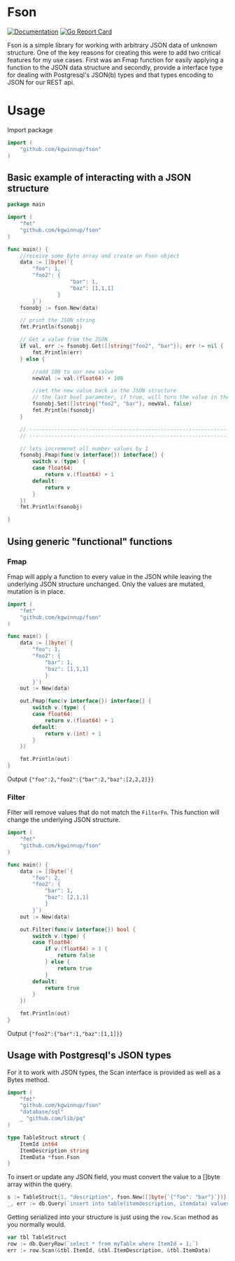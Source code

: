 
# Fson

[![Documentation](https://godoc.org/github.com/kgwinnup/fson?status.svg)](http://godoc.org/github.com/kgwinnup/fson)
[![Go Report Card](https://goreportcard.com/badge/github.com/kgwinnup/fson)](https://goreportcard.com/report/github.com/kgwinnup/fson)



Fson is a simple library for working with arbitrary JSON data of unknown
structure. One of the key reasons for creating this were to add two critical
features for my use cases. First was an Fmap function for easily applying a
function to the JSON data structure and secondly, provide a interface type for
dealing with Postgresql's JSON(b) types and that types encoding to JSON for our
REST api.

# Usage

Import package

```go
import (
	"github.com/kgwinnup/fson"
)
```

## Basic example of interacting with a JSON structure

```go
package main

import (
	"fmt"
	"github.com/kgwinnup/fson"
)

func main() {
	//receive some byte array and create an Fson object
	data := []byte(`{
        "foo": 1, 
        "foo2": { 
                    "bar": 1, 
                    "baz": [1,1,1]
                }
        }`)
	fsonobj := fson.New(data)

	// print the JSON string
	fmt.Println(fsonobj)

	// Get a value from the JSON
	if val, err := fsonobj.Get([]string{"foo2", "bar"}); err != nil {
		fmt.Println(err)
	} else {

		//add 100 to our new value
		newVal := val.(float64) + 100

		//set the new value back in the JSON structure
		// the last bool parameter, if true, will turn the value in the key to an array
		fsonobj.Set([]string{"foo2", "bar"}, newVal, false)
		fmt.Println(fsonobj)
	}

	// -------------------------------------------------------------------------------
	// -------------------------------------------------------------------------------

	// lets incremenet all number values by 1
	fsonobj.Fmap(func(v interface{}) interface{} {
		switch v.(type) {
		case float64:
			return v.(float64) + 1
		default:
			return v
		}
	})
	fmt.Println(fsonobj)

}
```

## Using generic "functional" functions

### Fmap

Fmap will apply a function to every value in the JSON while leaving the
underlying JSON structure unchanged. Only the values are mutated, mutation is
in place.

```go
import (
	"fmt"
	"github.com/kgwinnup/fson"
)

func main() {
    data := []byte(`{
		"foo": 1, 
		"foo2": {
			"bar": 1, 
			"baz": [1,1,1]
			}
		}`)
	out := New(data)

	out.Fmap(func(v interface{}) interface{} {
		switch v.(type) {
		case float64:
			return v.(float64) + 1
		default:
			return v.(int) + 1
		}
	})

	fmt.Println(out)
}
```

Output `{"foo":2,"foo2":{"bar":2,"baz":[2,2,2]}}`

### Filter

Filter will remove values that do not match the `FilterFn`. This function will
change the underlying JSON structure.

```go
import (
	"fmt"
	"github.com/kgwinnup/fson"
)

func main() {
    data := []byte(`{
		"foo": 2, 
		"foo2": {
			"bar": 1, 
			"baz": [2,1,1]
			}
		}`)
	out := New(data)

	out.Filter(func(v interface{}) bool {
		switch v.(type) {
		case float64:
			if v.(float64) > 1 {
				return false
			} else {
				return true
			}
		default:
			return true
		}
	})

	fmt.Println(out)
}
```

Output `{"foo2":{"bar":1,"baz":[1,1]}}`

## Usage with Postgresql's JSON types

For it to work with JSON types, the Scan interface is provided as well as a Bytes method. 

```go
import (
	"fmt"
	"github.com/kgwinnup/fson"
    "database/sql"
    _ "github.com/lib/pq"
)

type TableStruct struct {
    ItemId int64
    ItemDescription string
    ItemData *fson.Fson
}
```

To insert or update any JSON field, you must convert the value to a []byte array within the query.

```go
s := TableStruct{1, "description", fson.New([]byte{`{"foo": "bar"}`})}
_, err := db.Query(`insert into table(itemdescription, itemdata) values($1, $2)`, s.ItemDescription, s.ItemData.Bytes())
```

Getting serialized into your structure is just using the `row.Scan` method as you normally would.

```go
var tbl TableStruct
row := db.QueryRow(`select * from myTable where ItemId = 1;`)
err := row.Scan(&tbl.ItemId, &tbl.ItemDescription, &tbl.ItemData)
```
